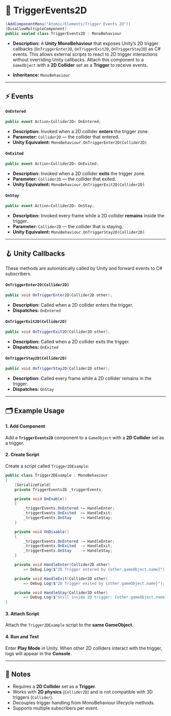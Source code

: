 # 🧩 TriggerEvents2D

```csharp
[AddComponentMenu("Atomic/Elements/Trigger Events 2D")]
[DisallowMultipleComponent]
public sealed class TriggerEvents2D : MonoBehaviour
``` 

- **Description:** A **Unity MonoBehaviour** that exposes Unity’s 2D trigger callbacks (`OnTriggerEnter2D`,
  `OnTriggerExit2D`,
  `OnTriggerStay2D`) as C# events. This allows external scripts to react to 2D trigger interactions without overriding
  Unity callbacks. Attach this component to a `GameObject` with a **2D Collider** set as a **Trigger** to receive
  events.

- **Inheritance:** `MonoBehaviour`

---

## ⚡ Events

#### `OnEntered`

```csharp
public event Action<Collider2D> OnEntered;
```

- **Description:** Invoked when a 2D collider **enters** the trigger zone.
- **Parameter:** `Collider2D` — the collider that entered.
- **Unity Equivalent:** `MonoBehaviour.OnTriggerEnter2D(Collider2D)`

#### `OnExited`

```csharp
public event Action<Collider2D> OnExited;
```

- **Description:** Invoked when a 2D collider **exits** the trigger zone.
- **Parameter:** `Collider2D` — the collider that exited.
- **Unity Equivalent:** `MonoBehaviour.OnTriggerExit2D(Collider2D)`

#### `OnStay`

```csharp
public event Action<Collider2D> OnStay;
```

- **Description:** Invoked every frame while a 2D collider **remains** inside the trigger.
- **Parameter:** `Collider2D` — the collider that is staying.
- **Unity Equivalent:** `MonoBehaviour.OnTriggerStay2D(Collider2D)`

---

## 🪝 Unity Callbacks

These methods are automatically called by Unity and forward events to C# subscribers.

#### `OnTriggerEnter2D(Collider2D)`

```csharp
public void OnTriggerEnter2D(Collider2D other);
```

- **Description:** Called when a 2D collider enters the trigger.
- **Dispatches:** `OnEntered`

#### `OnTriggerExit2D(Collider2D)`

```csharp
public void OnTriggerExit2D(Collider2D other);
```

- **Description:** Called when a 2D collider exits the trigger.
- **Dispatches:** `OnExited`

#### `OnTriggerStay2D(Collider2D)`

```csharp
public void OnTriggerStay2D(Collider2D other);
```

- **Description:** Called every frame while a 2D collider remains in the trigger.
- **Dispatches:** `OnStay`

---

## 🗂 Example Usage

#### 1. Add Component

Add a **`TriggerEvents2D`** component to a `GameObject` with a **2D Collider** set as a trigger.

#### 2. Create Script

Create a script called `Trigger2DExample`:

```csharp
public class Trigger2DExample : MonoBehaviour
{
    [SerializeField]
    private TriggerEvents2D _triggerEvents;

    private void OnEnable()
    {
        _triggerEvents.OnEntered += HandleEnter;
        _triggerEvents.OnExited  += HandleExit;
        _triggerEvents.OnStay    += HandleStay;
    }

    private void OnDisable()
    {
        _triggerEvents.OnEntered -= HandleEnter;
        _triggerEvents.OnExited  -= HandleExit;
        _triggerEvents.OnStay    -= HandleStay;
    }

    private void HandleEnter(Collider2D other)
        => Debug.Log($"2D Trigger entered by {other.gameObject.name}");

    private void HandleExit(Collider2D other)
        => Debug.Log($"2D Trigger exited by {other.gameObject.name}");

    private void HandleStay(Collider2D other)
        => Debug.Log($"Still inside 2D trigger: {other.gameObject.name}");
}
```

#### 3. Attach Script

Attach the `Trigger2DExample` script to the **same GameObject**.

#### 4. Run and Test

Enter **Play Mode** in Unity. When other 2D colliders interact with the trigger, logs will appear in the **Console**.

---

## 📝 Notes

- Requires a **2D Collider** set as a **Trigger**.
- Works with **2D physics** (`Collider2D`) and is not compatible with 3D triggers (`Collider`).
- Decouples trigger handling from MonoBehaviour lifecycle methods.
- Supports multiple subscribers per event.
